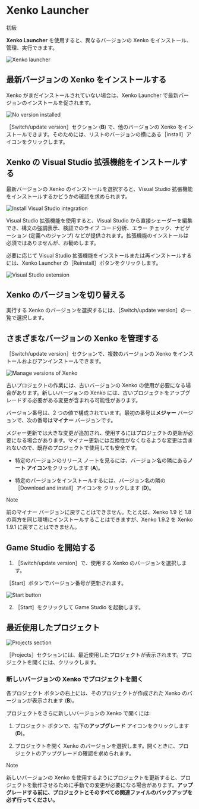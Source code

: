 # Xenko Launcher

<span class="label label-doc-level">初級</span>

**Xenko Launcher** を使用すると、異なるバージョンの Xenko をインストール、管理、実行できます。

![Xenko launcher](media/xenko-launcher-interface.png)

## 最新バージョンの Xenko をインストールする

Xenko がまだインストールされていない場合は、Xenko Launcher で最新バージョンのインストールを促されます。

![No version installed](../get-started/media/xenko-launcher-install-last-version.png)

［Switch/update version］セクション (**B**) で、他のバージョンの Xenko をインストールできます。そのためには、リストのバージョンの横にある［install］アイコンをクリックします。

## Xenko の Visual Studio 拡張機能をインストールする

最新バージョンの Xenko のインストールを選択すると、Visual Studio 拡張機能をインストールするかどうかの確認を求められます。

![Install Visual Studio integration](../get-started/media/install-VS-plug-in-prompt.png)

Visual Studio 拡張機能を使用すると、Visual Studio から直接シェーダーを編集でき、構文の強調表示、検証でのライブ コード分析、エラー チェック、ナビゲーション (定義へのジャンプ) などが提供されます。拡張機能のインストールは必須ではありませんが、お勧めします。

必要に応じて Visual Studio 拡張機能をインストールまたは再インストールするには、Xenko Launcher の［Reinstall］ボタンをクリックします。

![Visual Studio extension](media/xenko-launcher-visual-studio-plugin.png)

## Xenko のバージョンを切り替える

実行する Xenko のバージョンを選択するには、［Switch/update version］の一覧で選択します。

## さまざまなバージョンの Xenko を管理する

［Switch/update version］セクションで、複数のバージョンの Xenko をインストールおよびアンインストールできます。

![Manage versions of Xenko](../get-started/media/xenko-launcher-various-versions.png)

古いプロジェクトの作業には、古いバージョンの Xenko の使用が必要になる場合があります。新しいバージョンの Xenko には、古いプロジェクトをアップグレードする必要がある変更が含まれる可能性があります。

バージョン番号は、2 つの値で構成されています。最初の番号は**メジャー** バージョンで、次の番号は**マイナー** バージョンです。

メジャー更新では大きな変更が追加され、使用するにはプロジェクトの更新が必要になる場合があります。マイナー更新には互換性がなくなるような変更は含まれないので、既存のプロジェクトで使用しても安全です。

* 特定のバージョンのリリース ノートを見るには、バージョン名の隣にある**ノート アイコン**をクリックします (**A**)。

* 特定のバージョンをインストールするには、バージョン名の隣の［Download and install］アイコンを
クリックします (**D**)。

>[!NOTE]
>前のマイナー バージョンに戻すことはできません。たとえば、Xenko 1.9 と 1.8 の両方を同じ環境にインストールすることはできますが、Xenko 1.9.2 を Xenko 1.9.1 に戻すことはできません。

## Game Studio を開始する

1. ［Switch/update version］で、使用する Xenko のバージョンを選択します。

  ［Start］ボタンでバージョン番号が更新されます。

   ![Start button](media/xenko-launcher-start-button.png)

2. ［Start］をクリックして Game Studio を起動します。

## 最近使用したプロジェクト

![Projects section](media/xenko-launcher-projects-section.png)

［Projects］セクションには、最近使用したプロジェクトが表示されます。プロジェクトを開くには、クリックします。

### 新しいバージョンの Xenko でプロジェクトを開く

各プロジェクト ボタンの右上には、そのプロジェクトが作成された Xenko のバージョンが表示されます (**B**)。

プロジェクトをさらに新しいバージョンの Xenko で開くには:

1. プロジェクト ボタンで、右下の**アップグレード** アイコンをクリックします (**D**)。

2. プロジェクトを開く Xenko のバージョンを選択します。開くときに、プロジェクトのアップグレードの確認を求められます。

>[!NOTE]
>新しいバージョンの Xenko を使用するようにプロジェクトを更新すると、プロジェクトを動作させるために手動での変更が必要になる場合があります。**アップグレードする前に、プロジェクトとそのすべての関連ファイルのバックアップを必ず行ってください。**
